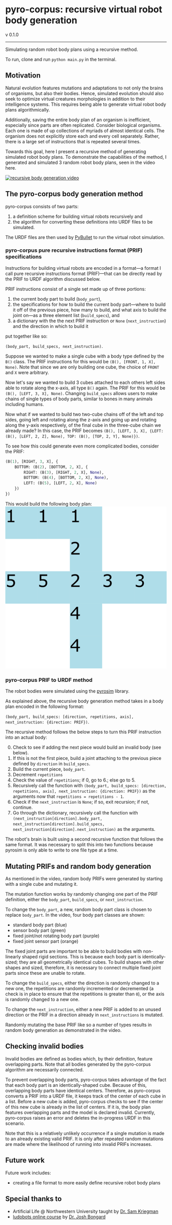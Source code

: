 # pyro-corpus: recursive virtual robot body generation

v 0.1.0

---

Simulating random robot body plans using a recursive method.

To run, clone and run `python main.py` in the terminal.

## Motivation

Natural evolution features mutations and adaptations to not only the brains of organisms, but also their bodies.
Hence, simulated evolution should also seek to optimize virtual creatures morphologies in addition to their intelligence systems.
This requires being able to generate virtual robot body plans algorithmically.

Additionally, saving the entire body plan of an organism is inefficient, especially since parts are often replicated.
Consider biological organisms.
Each one is made of up collections of myriads of almost identical cells.
The organism does not explicitly store each and every cell separately.
Rather, there is a large set of instructions that is repeated several times.

Towards this goal, here I present a recursive method of generating simulated robot body plans.
To demonstrate the capabilities of the method, I generated and simulated 3 random robot body plans, seen in the video here.

[![recursive body generation video](https://img.youtube.com/vi/ulnKKiTQNsw/0.jpg)](https://www.youtube.com/watch?v=ulnKKiTQNsw)

## The pyro-corpus body generation method

pyro-corpus consists of two parts:

1. a definition scheme for building virtual robots recursively and
2. the algorithm for converting these definitions into URDF files to be simulated.

The URDF files are then used by [PyBullet](https://pybullet.org/wordpress/) to run the virtual robot simulation.

### pyro-corpus pure recursive instructions format (PRIF) specifications

Instructions for building virtual robots are encoded in a format&mdash;a format I call pure recursive instructions format (PRIF)&mdash;that can be directly read by the PRIF to URDF algorithm discussed below.

PRIF instructions consist of a single set made up of three portions:

1. the current body part to build (`body_part`),
2. the specifications for how to build the current body part&mdash;where to build it off of the previous piece, how many to build, and what axis to build the joint on&mdash;as a three element list (`build_specs`), and
3. a dictionary with the the next PRIF instruction or `None` (`next_instruction`) and the direction in which to build it

put together like so:

`(body_part, build_specs, next_instruction)`.

Suppose we wanted to make a single cube with a body type defined by the `B()` class.
The PRIF instructions for this would be `(B(), [FRONT, 1, X], None)`.
Note that since we are only building one cube, the choice of `FRONT` and `X` were arbitrary.

Now let's say we wanted to build 3 cubes attached to each others left sides able to rotate along the x-axis, all type `B()` again.
The PRIF for this would be `(B(), [LEFT, 3, X], None)`.
Changing `build_specs` allows users to make chains of single types of body parts, similar to bones in many animals including humans.

Now what if we wanted to build two two-cube chains off of the left and top sides, going left and rotating along the z-axis and going up and rotating along the y-axis respectively, of the final cube in the three-cube chain we already made?
In this case, the PRIF becomes `(B(), [LEFT, 3, X], {LEFT: (B(), [LEFT, 2, Z], None), TOP: (B(), [TOP, 2, Y], None)})`.

To see how this could generate even more complicated bodies, consider the PRIF:

```python
(B(1), [RIGHT, 3, X], {
    BOTTOM: (B(2), [BOTTOM, 2, X], {
        RIGHT: (B(3), [RIGHT, 2, X], None),
        BOTTOM: (B(4), [BOTTOM, 2, X], None),
        LEFT: (B(5), [LEFT, 2, X], None)
    })
})
```

This would build the following body plan:
![PRIF example body plan](./media/diagram1.png)

### pyro-corpus PRIF to URDF method

The robot bodies were simulated using the [pyrosim](https://github.com/jbongard/pyrosim) library.

As explained above, the recursive body generation method takes in a body plan encoded in the following format:

`(body_part, build_specs: [direction, repetitions, axis], next_instruction: {direction: PRIF})`.

The recursive method follows the below steps to turn this PRIF instruction into an actual body:

0. Check to see if adding the next piece would build an invalid body (see below).
1. If this is not the first piece, build a joint attaching to the previous piece defined by `direction` in `build_specs`.
2. Build the current piece, `body_part`.
3. Decrement `repetitions`
4. Check the value of `repetitions`; if 0, go to 6.; else go to 5.
5. Recursively call the function with `(body_part, build_specs: [direction, repetitions, axis], next_instruction: {direction: PRIF})` as the arguments now that `repetitions = repetitions - 1`.
6. Check if the `next_instruction` is `None`; if so, exit recursion; if not, continue.
7. Go through the dictionary, recursively call the function with `(next_instruction[direction].body_part, next_instruction[direction].build_specs, next_instruction[direction].next_instruction)` as the arguments.

The robot's brain is built using a second recursive function that follows the same format.
It was necessary to split this into two functions because pyrosim is only able to write to one file type at a time.

## Mutating PRIFs and random body generation

As mentioned in the video, random body PRIFs were generated by starting with a single cube and mutating it.

The mutation function works by randomly changing one part of the PRIF definition, either the `body_part`, `build_specs`, or `next_instruction`.

To change the `body_part`, a new, random body part class is chosen to replace `body_part`.
In the video, four body part classes are shown:

- standard body part (blue)
- sensor body part (green)
- fixed joint/not rotating body part (purple)
- fixed joint sensor part (orange)

The fixed joint parts are important to be able to build bodies with non-linearly shaped rigid sections.
This is because each body part is identically-sized; they are all geometrically identical cubes.
To build shapes with other shapes and sized, therefore, it is necessary to connect multiple fixed joint parts since these are unable to rotate.

To change the `build_specs`, either the direction is randomly changed to a new one, the repetitions are randomly incremented or decremented (a check is in place to ensure that the repetitions is greater than `0`), or the axis is randomly changed to a new one.

To change the `next_instruction`, either a new PRIF is added to an unused direction or the PRIF in a direction already in `next_instructions` is mutated.

Randomly mutating the base PRIF like so a number of types results in random body generation as demonstrated in the video.

## Checking invalid bodies

Invalid bodies are defined as bodies which, by their definition, feature overlapping parts.
Note that all bodies generated by the pyro-corpus algorithm are necessarily connected.

To prevent overlapping body parts, pyro-corpus takes advantage of the fact that each body part is an identically-shaped cube.
Because of this, overlapping body parts have identical centers.
Therefore, as pyro-corpus converts a PRIF into a URDF file, it keeps track of the center of each cube in a list.
Before a new cube is added, pyro-corpus checks to see if the center of this new cube is already in the list of centers.
If it is, the body plan features overlapping parts and the model is declared invalid.
Currently, pyro-corpus raises an error and deletes the in-progress URDF in this scenario.

Note that this is a relatively unlikely occurrence if a single mutation is made to an already existing valid PRIF.
It is only after repeated random mutations are made where the likelihood of running into invalid PRIFs increases.

## Future work

Future work includes:

- creating a file format to more easily define recursive robot body plans

## Special thanks to

- Artificial Life @ Northwestern University taught by [Dr. Sam Kriegman](https://www.mccormick.northwestern.edu/research-faculty/directory/profiles/kriegman-sam.html)
- [ludobots online course](https://www.reddit.com/r/ludobots/) by [Dr. Josh Bongard](https://jbongard.github.io)
